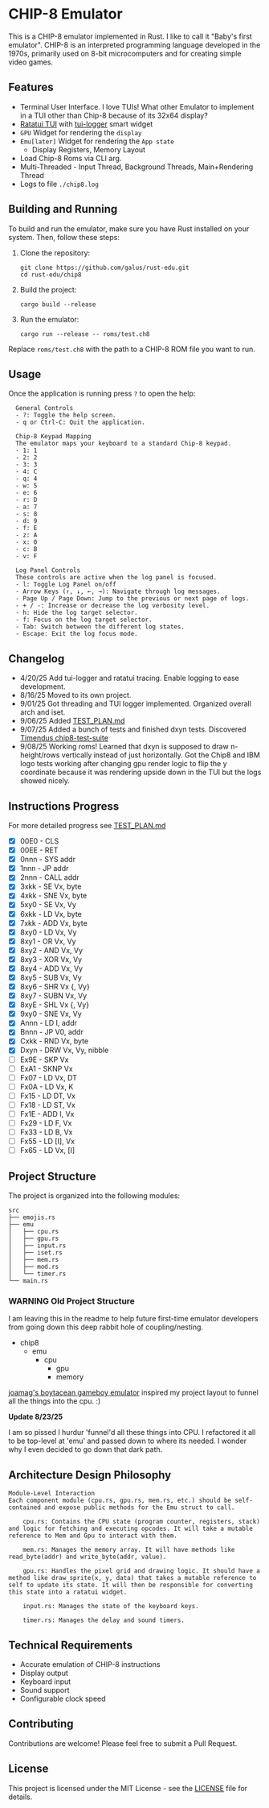# CHIP-8 Emulator

This is a CHIP-8 emulator implemented in Rust.
I like to call it "Baby's first emulator".
CHIP-8 is an interpreted programming language developed in the 1970s, primarily used on 8-bit microcomputers and for creating simple video games.

## Features

- Terminal User Interface. I love TUIs! What other Emulator to implement in a TUI other than Chip-8 because of its 32x64 display?
- [Ratatui TUI](https://ratatui.rs/) with [tui-logger](https://github.com/gin66/tui-logger/) smart widget
- `GPU` Widget for rendering the `display`
- `Emu[later]` Widget for rendering the `App state`
    - Display Registers, Memory Layout
- Load Chip-8 Roms via CLI arg.
- Multi-Threaded - Input Thread, Background Threads, Main+Rendering Thread
- Logs to file `./chip8.log`

## Building and Running

To build and run the emulator, make sure you have Rust installed on your system. Then, follow these steps:

1. Clone the repository:
   ```
   git clone https://github.com/galus/rust-edu.git
   cd rust-edu/chip8
   ```

2. Build the project:
   ```
   cargo build --release
   ```

3. Run the emulator:
   ```
   cargo run --release -- roms/test.ch8
   ```

Replace `roms/test.ch8` with the path to a CHIP-8 ROM file you want to run.

## Usage

Once the application is running press `?` to open the help:

```
  General Controls
  - ?: Toggle the help screen.
  - q or Ctrl-C: Quit the application.

  Chip-8 Keypad Mapping
  The emulator maps your keyboard to a standard Chip-8 keypad.
  - 1: 1
  - 2: 2
  - 3: 3
  - 4: C
  - q: 4
  - w: 5
  - e: 6
  - r: D
  - a: 7
  - s: 8
  - d: 9
  - f: E
  - z: A
  - x: 0
  - c: B
  - v: F

  Log Panel Controls
  These controls are active when the log panel is focused.
  - l: Toggle Log Panel on/off
  - Arrow Keys (↑, ↓, ←, →): Navigate through log messages.
  - Page Up / Page Down: Jump to the previous or next page of logs.
  - + / -: Increase or decrease the log verbosity level.
  - h: Hide the log target selector.
  - f: Focus on the log target selector.
  - Tab: Switch between the different log states.
  - Escape: Exit the log focus mode.
```

## Changelog

- 4/20/25 Add tui-logger and ratatui tracing. Enable logging to ease development.
- 8/16/25 Moved to its own project.
- 9/01/25 Got threading and TUI logger implemented. Organized overall arch and iset.
- 9/06/25 Added [TEST_PLAN.md](/TEST_PLAN.md)
- 9/07/25 Added a bunch of tests and finished dxyn tests. Discovered [Timendus chip8-test-suite](https://github.com/Timendus/chip8-test-suite)
- 9/08/25 Working roms! Learned that dxyn is supposed to draw n-height/rows vertically instead of just horizontally. Got the Chip8 and IBM logo tests working after changing gpu render logic to flip the y coordinate because it was rendering upside down in the TUI but the logs showed nicely.

## Instructions Progress
For more detailed progress see [TEST_PLAN.md](/TEST_PLAN.md)

- [X] 00E0 - CLS
- [X] 00EE - RET
- [X] 0nnn - SYS addr
- [X] 1nnn - JP addr
- [X] 2nnn - CALL addr
- [X] 3xkk - SE Vx, byte
- [X] 4xkk - SNE Vx, byte
- [X] 5xy0 - SE Vx, Vy
- [X] 6xkk - LD Vx, byte
- [X] 7xkk - ADD Vx, byte
- [X] 8xy0 - LD Vx, Vy
- [X] 8xy1 - OR Vx, Vy
- [X] 8xy2 - AND Vx, Vy
- [X] 8xy3 - XOR Vx, Vy
- [X] 8xy4 - ADD Vx, Vy
- [X] 8xy5 - SUB Vx, Vy
- [X] 8xy6 - SHR Vx {, Vy}
- [X] 8xy7 - SUBN Vx, Vy
- [X] 8xyE - SHL Vx {, Vy}
- [X] 9xy0 - SNE Vx, Vy
- [X] Annn - LD I, addr
- [X] Bnnn - JP V0, addr
- [X] Cxkk - RND Vx, byte
- [X] Dxyn - DRW Vx, Vy, nibble
- [ ] Ex9E - SKP Vx
- [ ] ExA1 - SKNP Vx
- [ ] Fx07 - LD Vx, DT
- [ ] Fx0A - LD Vx, K
- [ ] Fx15 - LD DT, Vx
- [ ] Fx18 - LD ST, Vx
- [ ] Fx1E - ADD I, Vx
- [ ] Fx29 - LD F, Vx
- [ ] Fx33 - LD B, Vx
- [ ] Fx55 - LD [I], Vx
- [ ] Fx65 - LD Vx, [I]

## Project Structure

The project is organized into the following modules:

```
src
├── emojis.rs
├── emu
│   ├── cpu.rs
│   ├── gpu.rs
│   ├── input.rs
│   ├── iset.rs
│   ├── mem.rs
│   ├── mod.rs
│   └── timer.rs
└── main.rs
```

### WARNING Old Project Structure
I am leaving this in the readme to help future first-time emulator
developers from going down this deep rabbit hole of coupling/nesting.

- chip8
    - emu
        - cpu
            - gpu
            - memory

[joamag's boytacean gameboy emulator](https://github.com/joamag/boytacean) 
inspired my project layout to funnel all the things into the cpu. :)

**Update 8/23/25**

I am so pissed I hurdur 'funnel'd all these things into CPU.
I refactored it all to be top-level at 'emu' and passed down to where its needed.
I wonder why I even decided to go down that dark path.

## Architecture Design Philosophy
```
Module-Level Interaction
Each component module (cpu.rs, gpu.rs, mem.rs, etc.) should be self-contained and expose public methods for the Emu struct to call.

    cpu.rs: Contains the CPU state (program counter, registers, stack) and logic for fetching and executing opcodes. It will take a mutable reference to Mem and Gpu to interact with them.

    mem.rs: Manages the memory array. It will have methods like read_byte(addr) and write_byte(addr, value).

    gpu.rs: Handles the pixel grid and drawing logic. It should have a method like draw_sprite(x, y, data) that takes a mutable reference to self to update its state. It will then be responsible for converting this state into a ratatui widget.

    input.rs: Manages the state of the keyboard keys.

    timer.rs: Manages the delay and sound timers.

```

## Technical Requirements

- Accurate emulation of CHIP-8 instructions
- Display output
- Keyboard input
- Sound support
- Configurable clock speed

## Contributing

Contributions are welcome! Please feel free to submit a Pull Request.

## License

This project is licensed under the MIT License - see the [LICENSE](LICENSE) file for details.
